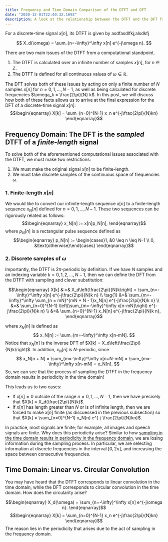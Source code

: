 ```yaml
---
title: Frequency and Time Domain Comparison of the DTFT and DFT
date: "2020-12-01T22:40:32.169Z"
description: A look at the relationship between the DTFT and the DFT from a frequency and time domain perspective.
---
```


For a discrete-time signal $x[n]$, its DTFT is given by asdfasdlfkj;alsdkfj

$$
X_d(\omega) = \sum_{n=-\infty}^\infty x[n] e^{-j\omega n}.
$$

There are two main issues of the DTFT from a computational standpoint. 
1. The DTFT is calculated over an infinite number of samples $x[n]$, for $n \in \mathbb{Z}$.
2. The DTFT is defined for all continuous values of $\omega \in \mathbb{R}$.

The DFT solves both of these issues by acting on only a finite number of $N$ samples $x[n]$ for $n=0, 1, ..., N-1$, as well as being calculated for discrete frequencies $\omega_k = \frac{2\pi}{N} k$. In this post, we will discuss how both of these facts allows us to arrive at the final expression for the DFT of a discrete-time signal $x[n]$:
$$\begin{eqnarray}
X[k] = \sum_{n=0}^{N-1} x_n e^{-j\frac{2\pi}{N}kn}
\end{eqnarray}$$

## Frequency Domain: The DFT is the *sampled* DTFT of a *finite-length* signal
To solve both of the aforementioned computational issues associated with the DTFT, we must make two restrictions:
1. We must make the original signal $x[n]$ to be finite-length.
2. We must take discrete samples of the continuous space of frequencies $\omega$.

### 1. Finite-length $x[n]$
We would like to convert our infinite-length sequence $x[n]$ to a finite-length sequence $x_N[n]$ defined for $n=0, 1, ..., N-1$. These two sequences can be rigorously related as follows:
$$\begin{eqnarray}
x_N[n] := x[n]p_N[n],
\end{eqnarray}$$
where $p_N[n]$ is a rectangular pulse sequence defined as
$$\begin{eqnarray}
p_N[n] := \begin{cases}1, &0 \leq n \leq N-1 \\ 0, &\text{otherwise}\end{cases}
\end{eqnarray}$$
### 2. Discrete samples of $\omega$
Importantly, the DTFT is $2\pi$-periodic by definition. If we have $N$ samples and an indexing variable $k=0, 1, 2, ..., N-1$, then we can define the DFT from the DTFT with sampling and clever substitution:

$$\begin{eqnarray}
X[k] &:=& X_d\left(\frac{2\pi}{N}k\right) = \sum_{n=-\infty}^\infty x[n] e^{-j\frac{2\pi}{N}k n} \\ \tag{1}
 &=& \sum_{m=-\infty}^\infty \sum_{n = mN}^{mN + N - 1}x_N[n] e^{-j\frac{2\pi}{N}k n} \\
 &=& \sum_{n=0}^{N-1} \left(\sum_{m=-\infty}^\infty x[n-mN]\right) e^{-j\frac{2\pi}{N}k n} \\
 &=& \sum_{n=0}^{N-1} x_N[n] e^{-j\frac{2\pi}{N}k n},
\end{eqnarray}$$ 

where $x_N[n]$ is defined as
$$
x_N[n] := \sum_{m=-\infty}^\infty x[n-mN].
$$
Notice that $x_N[n]$ is the inverse DFT of $X[k] = X_d\left(\frac{2\pi}{N}k\right)$. In addition, $x_N[n]$ is $N$-periodic, since
$$
x_N[n + N] = \sum_{m=-\infty}^\infty x[n+N-mN] = \sum_{m=-\infty}^\infty x[n-mN] = x_N[n].
$$
So, we can see that the process of sampling the DTFT in the frequency domain results in periodicity in the time domain! 

This leads us to two cases:
+ If $x[n] = 0$ outside of the range $n = 0, 1, ..., N-1$, then we have precisely that $X[k] = X_d(\frac{2\pi}{N}k)$.
+ If $x[n]$ has length greater than $N$ or is of infinite length, then we are forced to make $x[n]$ finite (as discuessed in the previous subsection) so that $X[k] = \sum_{n=0}^{N-1} x_N[n] e^{-j \frac{2\pi}{N}kn}$.

In practice, most signals are finite; for example, all images and speech signals are finite.
Why does this periodicity arise? Similar to how [sampling in the time domain results in periodicity in the frequency domain](https://www.alanqwang.com/posts/sampling-reconstruction-and-the-nyquist-rate/), we are losing information during the sampling process. In particular, we are selecting information at discrete frequencies in the interval $[0, 2\pi]$, and increasing the space between consecutive frequencies.

## Time Domain: Linear vs. Circular Convolution
You may have heard that the DTFT corresponds to linear convolution in the time domain, while the DFT corresponds to circular convolution in the time domain. How does the circularity arise?

$$\begin{eqnarray}
X_d(\omega) = \sum_{n=-\infty}^\infty x[n] e^{-j\omega n}.
\end{eqnarray}$$
$$\begin{eqnarray}
X[k] = \sum_{n=0}^{N-1} x_n e^{-j\frac{2\pi}{N}kn}
\end{eqnarray}$$
The reason lies in the periodicity that arises due to the act of sampling in the frequency domain.
